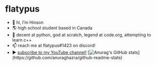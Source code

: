 # flatypus
* 👋 hi, I’m Hinson
* 🌎 high school student based in Canada
* 🧠 decent at python, god at scratch, legend at code.org, attempting to learn c++
* 📫 reach me at flatypus#1423 on discord!
* ▶ [subscribe to my YouTube channel!](https://youtube.com/flatypus)
[![Anurag's GitHub stats](https://github-readme-stats.vercel.app/api?username=flatypus_)](https://github.com/anuraghazra/github-readme-stats)
